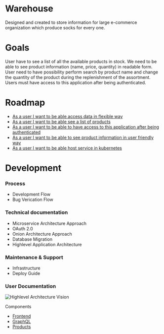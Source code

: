 # Warehouse

Designed and created to store information for large e-commerce organization which produce socks for every one.

# Goals

User have to see a list of all the available products in stock. 
We need to be able to see product information (name, price, quantity) in readable form.
User need to have possibility perform search by product name and change the quantity of the product during the replenishment of the assortment. Users must have access to this application after being authenticated.

# Roadmap

* [As a user I want to be able access data in flexible way](https://github.com/khdevnet/warehouse/milestone/1)
* [As a user I want to be able see a list of products](https://github.com/khdevnet/warehouse-products/milestone/1)
* [As a user I want to be able to have access to this application after being authenticated](https://github.com/khdevnet/warehouse/milestone/3)
* [As a user I want to be able to see product information in user friendly way](https://github.com/khdevnet/warehouse/milestone/4)
* [As a user I want to be able host service in kubernetes](https://github.com/khdevnet/warehouse/milestone/5)

# Development
### Process
  * Development Flow
  * Bug Verication Flow
  
### Technical documentation
  * Microservice Architecture Approach
  * OAuth 2.0
  * Onion Architecture Approach
  * Database Migration
  * Highlevel Application Architecture
  
### Maintenance & Support
  * Infrastructure
  * Deploy Guide
  
### User Documentation
  
![Highlevel Architecture Vision](https://github.com/khdevnet/warehouse/blob/master/docs/HighlevelArchitectureVision.png)

Components

* [Frontend](https://github.com/khdevnet/warehouse-frontend)
* [GraphQL](https://github.com/khdevnet/warehouse-graphql)
* [Products](https://github.com/khdevnet/warehouse-products)
